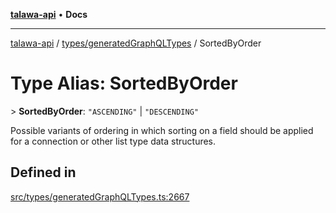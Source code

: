 [**talawa-api**](../../../README.md) • **Docs**

***

[talawa-api](../../../modules.md) / [types/generatedGraphQLTypes](../README.md) / SortedByOrder

# Type Alias: SortedByOrder

\> **SortedByOrder**: `"ASCENDING"` \| `"DESCENDING"`

Possible variants of ordering in which sorting on a field should be
applied for a connection or other list type data structures.

## Defined in

[src/types/generatedGraphQLTypes.ts:2667](https://github.com/PalisadoesFoundation/talawa-api/blob/1f38da5423898626c6ebfa24896a9c3d008195c6/src/types/generatedGraphQLTypes.ts#L2667)

